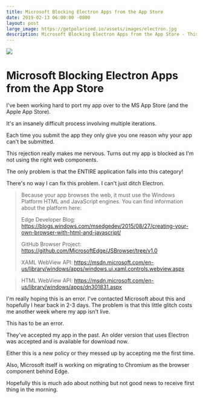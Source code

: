 ```yaml
---
title: Microsoft Blocking Electron Apps from the App Store
date: 2019-02-13 06:00:00 -0800
layout: post
large_image: https://getpolarized.io/assets/images/electron.jpg
description: Microsoft Blocking Electron Apps from the App Store - This rejection really makes me nervous.  Turns out my app is blocked as I'm not using the right web components.   
---
```


<img class="img-fluid" src="https://getpolarized.io/assets/images/electron.jpg">

# Microsoft Blocking Electron Apps from the App Store

I've been working hard to port my app over to the MS App Store (and the Apple 
App Store).  

It's an insanely difficult process involving multiple iterations. 

Each time you submit the app they only give you one reason why your app can't be
submitted.

This rejection really makes me nervous.  Turns out my app is blocked as I'm 
not using the right web components.

The only problem is that the ENTIRE application falls into this category!

There's no way I can fix this problem.  I can't just ditch Electron. 

> Because your app browses the web, it must use the Windows Platform HTML and JavaScript engines. You can find information about the platform here:
> 
> Edge Developer Blog: https://blogs.windows.com/msedgedev/2015/08/27/creating-your-own-browser-with-html-and-javascript/
> 
> GitHub Browser Project: https://github.com/MicrosoftEdge/JSBrowser/tree/v1.0
> 
> XAML WebView API: https://msdn.microsoft.com/en-us/library/windows/apps/windows.ui.xaml.controls.webview.aspx

> HTML WebView API: https://msdn.microsoft.com/en-us/library/windows/apps/dn301831.aspx

I'm really hoping this is an error. I've contacted Microsoft about this and
hopefully I hear back in 2-3 days.  The problem is that this little glitch
costs me another week where my app isn't live.

This has to be an error.

They've accepted my app in the past.  An older version that uses Electron was 
accepted and is available for download now.

Either this is a new policy or they messed up by accepting me the first time.

Also, Microsoft itself is working on migrating to Chromium as the browser
component behind Edge. 

Hopefully this is much ado about nothing but not good news to receive first 
thing in the morning. 
